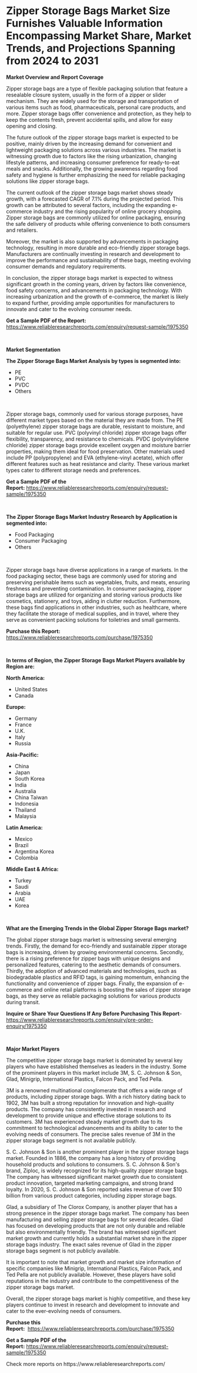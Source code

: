 <p><h1>Zipper Storage Bags Market Size Furnishes Valuable Information Encompassing Market Share, Market Trends, and Projections Spanning from 2024 to 2031</h1></p><p><strong>Market Overview and Report Coverage</strong></p>
<p><p>Zipper storage bags are a type of flexible packaging solution that feature a resealable closure system, usually in the form of a zipper or slider mechanism. They are widely used for the storage and transportation of various items such as food, pharmaceuticals, personal care products, and more. Zipper storage bags offer convenience and protection, as they help to keep the contents fresh, prevent accidental spills, and allow for easy opening and closing.</p><p>The future outlook of the zipper storage bags market is expected to be positive, mainly driven by the increasing demand for convenient and lightweight packaging solutions across various industries. The market is witnessing growth due to factors like the rising urbanization, changing lifestyle patterns, and increasing consumer preference for ready-to-eat meals and snacks. Additionally, the growing awareness regarding food safety and hygiene is further emphasizing the need for reliable packaging solutions like zipper storage bags.</p><p>The current outlook of the zipper storage bags market shows steady growth, with a forecasted CAGR of 7.1% during the projected period. This growth can be attributed to several factors, including the expanding e-commerce industry and the rising popularity of online grocery shopping. Zipper storage bags are commonly utilized for online packaging, ensuring the safe delivery of products while offering convenience to both consumers and retailers.</p><p>Moreover, the market is also supported by advancements in packaging technology, resulting in more durable and eco-friendly zipper storage bags. Manufacturers are continually investing in research and development to improve the performance and sustainability of these bags, meeting evolving consumer demands and regulatory requirements.</p><p>In conclusion, the zipper storage bags market is expected to witness significant growth in the coming years, driven by factors like convenience, food safety concerns, and advancements in packaging technology. With increasing urbanization and the growth of e-commerce, the market is likely to expand further, providing ample opportunities for manufacturers to innovate and cater to the evolving consumer needs.</p></p>
<p><strong>Get a Sample PDF of the Report:</strong> <a href="https://www.reliableresearchreports.com/enquiry/request-sample/1975350">https://www.reliableresearchreports.com/enquiry/request-sample/1975350</a></p>
<p>&nbsp;</p>
<p><strong>Market Segmentation</strong></p>
<p><strong>The Zipper Storage Bags Market Analysis by types is segmented into:</strong></p>
<p><ul><li>PE</li><li>PVC</li><li>PVDC</li><li>Others</li></ul></p>
<p>&nbsp;</p>
<p><p>Zipper storage bags, commonly used for various storage purposes, have different market types based on the material they are made from. The PE (polyethylene) zipper storage bags are durable, resistant to moisture, and suitable for regular use. PVC (polyvinyl chloride) zipper storage bags offer flexibility, transparency, and resistance to chemicals. PVDC (polyvinylidene chloride) zipper storage bags provide excellent oxygen and moisture barrier properties, making them ideal for food preservation. Other materials used include PP (polypropylene) and EVA (ethylene-vinyl acetate), which offer different features such as heat resistance and clarity. These various market types cater to different storage needs and preferences.</p></p>
<p><strong>Get a Sample PDF of the Report:</strong>&nbsp;<a href="https://www.reliableresearchreports.com/enquiry/request-sample/1975350">https://www.reliableresearchreports.com/enquiry/request-sample/1975350</a></p>
<p>&nbsp;</p>
<p><strong>The Zipper Storage Bags Market Industry Research by Application is segmented into:</strong></p>
<p><ul><li>Food Packaging</li><li>Consumer Packaging</li><li>Others</li></ul></p>
<p>&nbsp;</p>
<p><p>Zipper storage bags have diverse applications in a range of markets. In the food packaging sector, these bags are commonly used for storing and preserving perishable items such as vegetables, fruits, and meats, ensuring freshness and preventing contamination. In consumer packaging, zipper storage bags are utilized for organizing and storing various products like cosmetics, stationery, and toys, aiding in clutter reduction. Furthermore, these bags find applications in other industries, such as healthcare, where they facilitate the storage of medical supplies, and in travel, where they serve as convenient packing solutions for toiletries and small garments.</p></p>
<p><strong>Purchase this Report:</strong>&nbsp; <a href="https://www.reliableresearchreports.com/purchase/1975350">https://www.reliableresearchreports.com/purchase/1975350</a></p>
<p>&nbsp;</p>
<p><strong>In terms of Region, the Zipper Storage Bags Market Players available by Region are:</strong></p>
<p>
    <p> <strong> North America: </strong>
        <ul>
            <li>United States</li>
            <li>Canada</li>
        </ul>
        </p> 
    <p> <strong> Europe: </strong>
        <ul>
            <li>Germany</li>
            <li>France</li>
            <li>U.K.</li>
            <li>Italy</li>
            <li>Russia</li>
        </ul>
        </p> 
    <p> <strong> Asia-Pacific: </strong>
        <ul>
            <li>China</li>
            <li>Japan</li>
            <li>South Korea</li>
            <li>India</li>
            <li>Australia</li>
            <li>China Taiwan</li>
            <li>Indonesia</li>
            <li>Thailand</li>
            <li>Malaysia</li>
        </ul>
        </p> 
    <p> <strong> Latin America: </strong>
        <ul>
            <li>Mexico</li>
            <li>Brazil</li>
            <li>Argentina Korea</li>
            <li>Colombia</li>
        </ul>
        </p> 
    <p> <strong> Middle East & Africa: </strong>
        <ul>
            <li>Turkey</li>
            <li>Saudi</li>
            <li>Arabia</li>
            <li>UAE</li>
            <li>Korea</li>
        </ul>
    </p>
    </p>
<p>&nbsp;</p>
<p><strong>What are the Emerging Trends in the Global Zipper Storage Bags market?</strong></p>
<p><p>The global zipper storage bags market is witnessing several emerging trends. Firstly, the demand for eco-friendly and sustainable zipper storage bags is increasing, driven by growing environmental concerns. Secondly, there is a rising preference for zipper bags with unique designs and personalized features, catering to the aesthetic demands of consumers. Thirdly, the adoption of advanced materials and technologies, such as biodegradable plastics and RFID tags, is gaining momentum, enhancing the functionality and convenience of zipper bags. Finally, the expansion of e-commerce and online retail platforms is boosting the sales of zipper storage bags, as they serve as reliable packaging solutions for various products during transit.</p></p>
<p><strong>Inquire or Share Your Questions If Any Before Purchasing This Report</strong>- <a href="https://www.reliableresearchreports.com/enquiry/pre-order-enquiry/1975350">https://www.reliableresearchreports.com/enquiry/pre-order-enquiry/1975350</a></p>
<p>&nbsp;</p>
<p><strong>Major Market Players</strong></p>
<p><p>The competitive zipper storage bags market is dominated by several key players who have established themselves as leaders in the industry. Some of the prominent players in this market include 3M, S. C. Johnson & Son, Glad, Minigrip, International Plastics, Falcon Pack, and Ted Pella.</p><p>3M is a renowned multinational conglomerate that offers a wide range of products, including zipper storage bags. With a rich history dating back to 1902, 3M has built a strong reputation for innovation and high-quality products. The company has consistently invested in research and development to provide unique and effective storage solutions to its customers. 3M has experienced steady market growth due to its commitment to technological advancements and its ability to cater to the evolving needs of consumers. The precise sales revenue of 3M in the zipper storage bags segment is not available publicly.</p><p>S. C. Johnson & Son is another prominent player in the zipper storage bags market. Founded in 1886, the company has a long history of providing household products and solutions to consumers. S. C. Johnson & Son's brand, Ziploc, is widely recognized for its high-quality zipper storage bags. The company has witnessed significant market growth due to consistent product innovation, targeted marketing campaigns, and strong brand loyalty. In 2020, S. C. Johnson & Son reported sales revenue of over $10 billion from various product categories, including zipper storage bags.</p><p>Glad, a subsidiary of The Clorox Company, is another player that has a strong presence in the zipper storage bags market. The company has been manufacturing and selling zipper storage bags for several decades. Glad has focused on developing products that are not only durable and reliable but also environmentally friendly. The brand has witnessed significant market growth and currently holds a substantial market share in the zipper storage bags industry. The exact sales revenue of Glad in the zipper storage bags segment is not publicly available.</p><p>It is important to note that market growth and market size information of specific companies like Minigrip, International Plastics, Falcon Pack, and Ted Pella are not publicly available. However, these players have solid reputations in the industry and contribute to the competitiveness of the zipper storage bags market.</p><p>Overall, the zipper storage bags market is highly competitive, and these key players continue to invest in research and development to innovate and cater to the ever-evolving needs of consumers.</p></p>
<p><strong>Purchase this Report:</strong>&nbsp;&nbsp;<a href="https://www.reliableresearchreports.com/purchase/1975350">https://www.reliableresearchreports.com/purchase/1975350</a></p>
<p></p>
<p><strong>Get a Sample PDF of the Report:</strong>&nbsp;<a href="https://www.reliableresearchreports.com/enquiry/request-sample/1975350">https://www.reliableresearchreports.com/enquiry/request-sample/1975350</a></p>
<p>Check more reports on https://www.reliableresearchreports.com/</p>